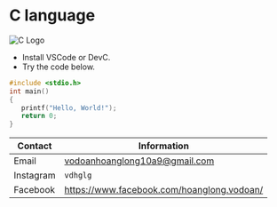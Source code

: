 # C language


![C Logo](https://www.britefish.net/wp-content/uploads/2019/07/logo-c-1.png)
- Install VSCode or DevC.
- Try the code below.
```C
#include <stdio.h>
int main() 
{
   printf("Hello, World!");
   return 0;
}
```

| Contact | Information |
|---------|-------------|
| Email   | vodoanhoanglong10a9@gmail.com|
| Instagram  | `vdhglg`|
| Facebook  | https://www.facebook.com/hoanglong.vodoan/
